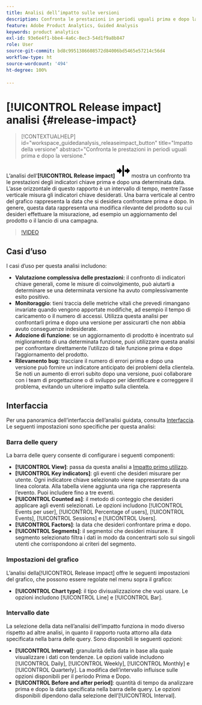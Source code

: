```yaml
---
title: Analisi dell’impatto sulle versioni
description: Confronta le prestazioni in periodi uguali prima e dopo la versione.
feature: Adobe Product Analytics, Guided Analysis
keywords: product analytics
exl-id: 93e6e4f1-bbe4-4a6c-8ec3-54d1f9a8b847
role: User
source-git-commit: bd8c9951386608572d84006bd5465e57214c56d4
workflow-type: ht
source-wordcount: '494'
ht-degree: 100%

---
```


# [!UICONTROL Release impact] analisi {#release-impact}

<!-- markdownlint-disable MD034 -->

>[!CONTEXTUALHELP]
>id="workspace_guidedanalysis_releaseimpact_button"
>title="Impatto della versione"
>abstract="Confronta le prestazioni in periodi uguali prima e dopo la versione."

<!-- markdownlint-enable MD034 -->

L’analisi dell’**[!UICONTROL Release impact]** ![Release](/help/assets/icons/Release.svg) mostra un confronto tra le prestazioni degli indicatori chiave prima e dopo una determinata data. L’asse orizzontale di questo rapporto è un intervallo di tempo, mentre l’asse verticale misura gli indicatori chiave desiderati. Una barra verticale al centro del grafico rappresenta la data che si desidera confrontare prima e dopo. In genere, questa data rappresenta una modifica rilevante del prodotto su cui desideri effettuare la misurazione, ad esempio un aggiornamento del prodotto o il lancio di una campagna.

>[!VIDEO](https://video.tv.adobe.com/v/3421665/?quality=12&learn=on)

## Casi d’uso

I casi d’uso per questa analisi includono:

* **Valutazione complessiva delle prestazioni:** il confronto di indicatori chiave generali, come le misure di coinvolgimento, può aiutarti a determinare se una determinata versione ha avuto complessivamente esito positivo.
* **Monitoraggio**: tieni traccia delle metriche vitali che prevedi rimangano invariate quando vengono apportate modifiche, ad esempio il tempo di caricamento o il numero di accessi. Utilizza questa analisi per confrontarli prima e dopo una versione per assicurarti che non abbia avuto conseguenze indesiderate.
* **Adozione di funzione**: se un aggiornamento di prodotto è incentrato sul miglioramento di una determinata funzione, puoi utilizzare questa analisi per confrontare direttamente l’utilizzo di tale funzione prima e dopo l’aggiornamento del prodotto.
* **Rilevamento bug**: tracciare il numero di errori prima e dopo una versione può fornire un indicatore anticipato dei problemi della clientela. Se noti un aumento di errori subito dopo una versione, puoi collaborare con i team di progettazione o di sviluppo per identificare e correggere il problema, evitando un ulteriore impatto sulla clientela.

## Interfaccia

Per una panoramica dell’interfaccia dell’analisi guidata, consulta [Interfaccia](../overview.md#interface). Le seguenti impostazioni sono specifiche per questa analisi:

### Barra delle query

La barra delle query consente di configurare i seguenti componenti:

* **[!UICONTROL View]**: passa da questa analisi a [Impatto primo utilizzo](first-use-impact.md).
* **[!UICONTROL Key indicators]**: gli eventi che desideri misurare per utente. Ogni indicatore chiave selezionato viene rappresentato da una linea colorata. Alla tabella viene aggiunta una riga che rappresenta l’evento. Puoi includere fino a tre eventi.
* **[!UICONTROL Counted as]**: il metodo di conteggio che desideri applicare agli eventi selezionati. Le opzioni includono [!UICONTROL Events per user], [!UICONTROL Percentage of users], [!UICONTROL Events], [!UICONTROL Sessions] e [!UICONTROL Users].
* **[!UICONTROL Factors]**: la data che desideri confrontare prima e dopo.
* **[!UICONTROL Segments]**: il segmentoi che desideri misurare. Il segmento selezionato filtra i dati in modo da concentrarti solo sui singoli utenti che corrispondono ai criteri del segmento.

### Impostazioni del grafico

L’analisi della[!UICONTROL Release impact] offre le seguenti impostazioni del grafico, che possono essere regolate nel menu sopra il grafico:

* **[!UICONTROL Chart type]**: il tipo divisualizzazione che vuoi usare. Le opzioni includono [!UICONTROL Line] e [!UICONTROL Bar].

### Intervallo date

La selezione della data nell’analisi dell’impatto funziona in modo diverso rispetto ad altre analisi, in quanto il rapporto ruota attorno alla data specificata nella barra delle query. Sono disponibili le seguenti opzioni:

* **[!UICONTROL Interval]**: granularità della data in base alla quale visualizzare i dati con tendenze. Le opzioni valide includono [!UICONTROL Daily], [!UICONTROL Weekly], [!UICONTROL Monthly] e [!UICONTROL Quarterly]. La modifica dell’intervallo influisce sulle opzioni disponibili per il periodo Prima e Dopo.
* **[!UICONTROL Before and after period]**: quantità di tempo da analizzare prima e dopo la data specificata nella barra delle query. Le opzioni disponibili dipendono dalla selezione dell’[!UICONTROL Interval].


<!--
## Example

See below for an example of the analysis.

![Release impact](../assets/release-impact.png)

-->
